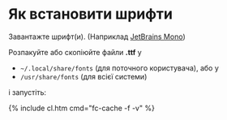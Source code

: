 # Як встановити шрифти

Завантажте шрифт(и). (Наприклад [JetBrains Mono](https://www.jetbrains.com/lp/mono/))

Розпакуйте або скопіюйте файли **.ttf** у 

- `~/.local/share/fonts` (для поточного користувача), або у
- `/usr/share/fonts` (для всієї системи)

і запустіть:

{% include cl.htm cmd="fc-cache -f -v" %}
